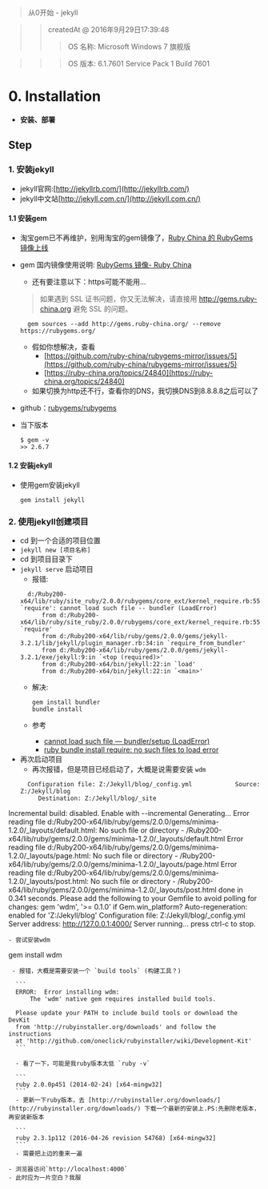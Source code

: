 
> 从0开始 - jekyll 

>> createdAt @ 2016年9月29日17:39:48
>>> OS 名称:          Microsoft Windows 7 旗舰版 

>>> OS 版本:          6.1.7601 Service Pack 1 Build 7601

# 0. Installation
- **安装、部署**


## Step

### 1. 安装jekyll 
- jekyll官网:[http://jekyllrb.com/](http://jekyllrb.com/)
- jekyll中文站[http://jekyll.com.cn/](http://jekyll.com.cn/)

#### 1.1 安装gem
- 淘宝gem已不再维护，别用淘宝的gem镜像了，[Ruby China 的 RubyGems 镜像上线](https://ruby-china.org/topics/29250)
- gem 国内镜像使用说明: [RubyGems 镜像- Ruby China](https://gems.ruby-china.org/)
  - 还有要注意以下：https可能不能用...
  
  > 如果遇到 SSL 证书问题，你又无法解决，请直接用 http://gems.ruby-china.org 避免 SSL 的问题。
  
  ```
	gem sources --add http://gems.ruby-china.org/ --remove https://rubygems.org/
  ```
  - 假如你想解决，查看
    - [https://github.com/ruby-china/rubygems-mirror/issues/5](https://github.com/ruby-china/rubygems-mirror/issues/5)
    - [https://ruby-china.org/topics/24840](https://ruby-china.org/topics/24840)
  - 如果切换为http还不行，查看你的DNS，我切换DNS到8.8.8.8之后可以了
  
- github：[rubygems/rubygems](https://github.com/rubygems/rubygems)
- 当下版本
  ```
  $ gem -v
  >> 2.6.7
  ```

#### 1.2 安装jekyll
- 使用gem安装jekyll  

  ```
  gem install jekyll
  ```

### 2. 使用jekyll创建项目
- cd 到一个合适的项目位置
- `jekyll new [项目名称]`
- cd 到项目目录下
- `jekyll serve` 启动项目
  - 报错:
  ```
	d:/Ruby200-x64/lib/ruby/site_ruby/2.0.0/rubygems/core_ext/kernel_require.rb:55:in `require': cannot load such file -- bundler (LoadError)
		from d:/Ruby200-x64/lib/ruby/site_ruby/2.0.0/rubygems/core_ext/kernel_require.rb:55:in `require'
		from d:/Ruby200-x64/lib/ruby/gems/2.0.0/gems/jekyll-3.2.1/lib/jekyll/plugin_manager.rb:34:in `require_from_bundler'
		from d:/Ruby200-x64/lib/ruby/gems/2.0.0/gems/jekyll-3.2.1/exe/jekyll:9:in `<top (required)>'
		from d:/Ruby200-x64/bin/jekyll:22:in `load'
		from d:/Ruby200-x64/bin/jekyll:22:in `<main>'
  ```
  - 解决:
  
  	```
	gem install bundler
	bundle install
  	```
  - 参考
   	- [cannot load such file — bundler/setup (LoadError)](http://stackoverflow.com/questions/19061774/cannot-load-such-file-bundler-setup-loaderror)
	- [ruby bundle install require: no such files to load error](http://stackoverflow.com/questions/16435433/ruby-bundle-install-require-no-such-files-to-load-error)
- 再次启动项目
  - 再次报错，但是项目已经启动了，大概是说需要安装 `wdm`
  ```
	Configuration file: Z:/Jekyll/blog/_config.yml            Source: Z:/Jekyll/blog
       Destination: Z:/Jekyll/blog/_site
 Incremental build: disabled. Enable with --incremental
      Generating... 
Error reading file d:/Ruby200-x64/lib/ruby/gems/2.0.0/gems/minima-1.2.0/_layouts/default.html: No such file or directory - /Ruby200-x64/lib/ruby/gems/2.0.0/gems/minima-1.2.0/_layouts/default.html 
Error reading file d:/Ruby200-x64/lib/ruby/gems/2.0.0/gems/minima-1.2.0/_layouts/page.html: No such file or directory - /Ruby200-x64/lib/ruby/gems/2.0.0/gems/minima-1.2.0/_layouts/page.html 
Error reading file d:/Ruby200-x64/lib/ruby/gems/2.0.0/gems/minima-1.2.0/_layouts/post.html: No such file or directory - /Ruby200-x64/lib/ruby/gems/2.0.0/gems/minima-1.2.0/_layouts/post.html 
                    done in 0.341 seconds.  Please add the following to your Gemfile to avoid polling for changes:
    gem 'wdm', '>= 0.1.0' if Gem.win_platform?
 Auto-regeneration: enabled for 'Z:/Jekyll/blog'
Configuration file: Z:/Jekyll/blog/_config.yml
    Server address: http://127.0.0.1:4000/
  Server running... press ctrl-c to stop.
  ```
  - 尝试安装wdm
  
  ``` 
  gem install wdm 
  ```
   - 报错，大概是需要安装一个 `build tools` (构建工具？)
	  
	```
	ERROR:  Error installing wdm:
		The 'wdm' native gem requires installed build tools.

	Please update your PATH to include build tools or download the DevKit
	from 'http://rubyinstaller.org/downloads' and follow the instructions
	at 'http://github.com/oneclick/rubyinstaller/wiki/Development-Kit'
	```
	
	- 看了一下，可能是我ruby版本太低 `ruby -v`
	  
	```
	ruby 2.0.0p451 (2014-02-24) [x64-mingw32]
	```
	- 更新一下ruby版本，去 [http://rubyinstaller.org/downloads/](http://rubyinstaller.org/downloads/) 下载一个最新的安装上.PS:先删除老版本，再安装新版本

	```
	ruby 2.3.1p112 (2016-04-26 revision 54768) [x64-mingw32]
	```
    - 需要把上边的重来一遍
 
- 浏览器访问`http://localhost:4000`
- 此时应为一片空白？我服
